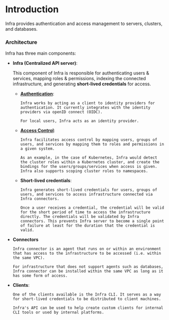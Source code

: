 # Introduction

Infra provides authentication and access management to servers, clusters, and databases.

### Architecture

Infra has three main components:

- **Infra (Centralized API server)**:

  This component of Infra is responsible for authenticating users & services, mapping roles & permissions, indexing the connected infrastructure, and generating **short-lived credentials** for access.

  - [**Authentication**](manage/authentication):

        Infra works by acting as a client to identity providers for authentication. It currently integrates with the identity providers via openID connect (OIDC).

        For local users, Infra acts as an identity provider.

  - [**Access Control**](manage/access-control):

        Infra facilitates access control by mapping users, groups of users, and services by mapping them to roles and permissions in a given system.

        As an example, in the case of Kubernetes, Infra would detect the cluster roles within a Kubernetes cluster, and create the bindings for the users/groups/services when access is given. Infra also supports scoping cluster roles to namespaces.

  - **Short-lived credentials**:

        Infra generates short-lived credentials for users, groups of users, and services to access infrastructure connected via Infra connectors.

        Once a user receives a credential, the credential will be valid for the short period of time to access the infrastructure directly. The credentials will be validated by Infra connectors. This prevents Infra server to become a single point of failure at least for the duration that the credential is valid.

- **Connectors**

      Infra connector is an agent that runs on or within an environment that has access to the infrastructure to be accessed (i.e. within the same VPC).

      For infrastructure that does not support agents such as databases, Infra connector can be installed within the same VPC as long as it has some form of access.

- **Clients**:

      One of the clients available is the Infra CLI. It serves as a way for short-lived credentials to be distributed to client machines.

      Infra's API can be used to help create custom clients for internal CLI tools or used by internal platforms.
